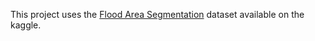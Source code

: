 This project uses the [Flood Area Segmentation](https://www.kaggle.com/datasets/faizalkarim/flood-area-segmentation) dataset available on the kaggle.
